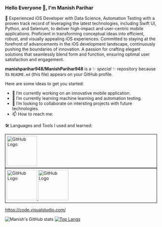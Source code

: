 ### Hello Everyone 👋, I'm Manish Parihar

📱 Experienced iOS Developer with Data Science, Automation Testing with a proven track record of leveraging the latest technologies, including Swift UI, Python, and Selenium, to deliver high-impact and user-centric mobile applications. Proficient in transforming conceptual ideas into efficient, robust, and visually appealing iOS experiences. Committed to staying at the forefront of advancements in the iOS development landscape, continuously pushing the boundaries of innovation. A passion for crafting elegant solutions that seamlessly blend form and function, ensuring optimal user satisfaction and engagement.

**manishparihar948/ManishParihar948** is a ✨ _special_ ✨ repository because its `README.md` (this file) appears on your GitHub profile.

Here are some ideas to get you started:
- 🔭 I’m currently working on an innovative mobile application.
- 🌱 I’m currently learning machine learning and automation testing.
- 👯 I’m looking to collaborate on intersting projects with future technologies.
- 📫 How to reach me: 

🛠️ Languages and Tools I used and learned:
<div style="border: 1px solid black; padding: 5px;">
  <img src="https://github.githubassets.com/images/modules/logos_page/GitHub-Mark.png" alt="GitHub Logo" width="100" height="100">
</div>

<div style="border: 1px solid black; padding: 5px;">
  <a href="https://github.com/">
    <img src="https://github.githubassets.com/images/modules/logos_page/GitHub-Mark.png" alt="GitHub Logo" width="100" height="100">
  </a>
  
  <a href="  https://code.visualstudio.com/">
    <img src="https://github.githubassets.com/images/modules/logos_page/GitHub-Mark.png" alt="GitHub Logo" width="100" height="100">
  </a>
</div>



https://code.visualstudio.com/

![Manish's GitHub stats](https://github-readme-stats.vercel.app/api?username=manishparihar948&show_icons=true&theme=tokyonight)
[![Top Langs](https://github-readme-stats.vercel.app/api/top-langs/?username=manishparihar948&layout=donut-vertical&theme=tokyonight)](https://github.com/manishparihar948/github-readme-stats)
<!--[![Manish's GitHub stats](https://github-readme-stats.vercel.app/api?username=manishparihar948)](https://github.com/manishparihar948/github-readme-stats)-->
<!--[![Top Langs](https://github-readme-stats.vercel.app/api/top-langs/?username=manishparihar948)](https://github.com/manishparihar948/github-readme-stats) -->
